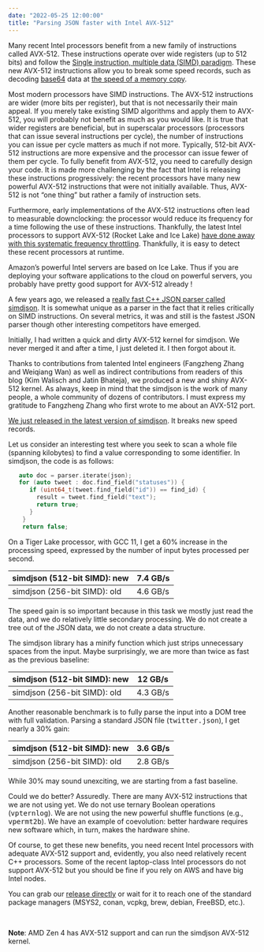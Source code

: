```yaml
---
date: "2022-05-25 12:00:00"
title: "Parsing JSON faster with Intel AVX-512"
---
```




Many recent Intel processors benefit from a new family of instructions called AVX-512. These instructions operate over wide registers (up to 512 bits) and follow the [Single instruction, multiple data (SIMD) paradigm](https://en.wikipedia.org/wiki/Single_instruction,_multiple_data). These new AVX-512 instructions allow you to break some speed records, such as decoding [base64](https://en.wikipedia.org/wiki/Base64) data at [the speed of a memory copy](https://arxiv.org/abs/1910.05109).

Most modern processors have SIMD instructions. The AVX-512 instructions are wider (more bits per register), but that is not necessarily their main appeal. If you merely take existing SIMD algorithms and apply them to AVX-512, you will probably not benefit as much as you would like. It is true that wider registers are beneficial, but in superscalar processors (processors that can issue several instructions per cycle), the number of instructions you can issue per cycle matters as much if not more. Typically, 512-bit AVX-512 instructions are more expensive and the processor can issue fewer of them per cycle. To fully benefit from AVX-512, you need to carefully design your code. It is made more challenging by the fact that Intel is releasing these instructions progressively: the recent processors have many new powerful AVX-512 instructions that were not initially available. Thus, AVX-512 is not &ldquo;one thing&rdquo; but rather a family of instruction sets.

Furthermore, early implementations of the AVX-512 instructions often lead to measurable downclocking: the processor would reduce its frequency for a time following the use of these instructions. Thankfully, the latest Intel processors to support AVX-512 (Rocket Lake and Ice Lake) [have done away with this systematic frequency throttling](https://travisdowns.github.io/blog/2020/08/19/icl-avx512-freq.html). Thankfully, it is easy to detect these recent processors at runtime.

Amazon&rsquo;s powerful Intel servers are based on Ice Lake. Thus if you are deploying your software applications to the cloud on powerful servers, you probably have pretty good support for AVX-512 already !

A few years ago, we released a [really fast C++ JSON parser called simdjson](https://simdjson.org). It is somewhat unique as a parser in the fact that it relies critically on SIMD instructions. On several metrics, it was and still is the fastest JSON parser though other interesting competitors have emerged.

Initially, I had written a quick and dirty AVX-512 kernel for simdjson. We never merged it and after a time, I just deleted it. I then forgot about it.

Thanks to contributions from talented Intel engineers (Fangzheng Zhang and Weiqiang Wan) as well as indirect contributions from readers of this blog (Kim Walisch and Jatin Bhateja), we produced a new and shiny AVX-512 kernel. As always, keep in mind that the simdjson is the work of many people, a whole community of dozens of contributors. I must express my gratitude to Fangzheng Zhang who first wrote to me about an AVX-512 port.

[We just released in the latest version of simdjson](https://github.com/simdjson/simdjson/releases). It breaks new speed records.

Let us consider an interesting test where you seek to scan a whole file (spanning kilobytes) to find a value corresponding to some identifier. In simdjson, the code is as follows:
```C
   auto doc = parser.iterate(json);
   for (auto tweet : doc.find_field("statuses")) {
      if (uint64_t(tweet.find_field("id")) == find_id) {
        result = tweet.find_field("text");
        return true;
      }
    }
    return false;
```


On a Tiger Lake processor, with GCC 11, I get a 60% increase in the processing speed, expressed by the number of input bytes processed per second.

simdjson (512-bit SIMD): new |7.4 GB/s                 |
-------------------------|-------------------------|
simdjson (256-bit SIMD): old |4.6 GB/s                 |


The speed gain is so important because in this task we mostly just read the data, and we do relatively little secondary processing. We do not create a tree out of the JSON data, we do not create a data structure.

The simdjson library has a minify function which just strips unnecessary spaces from the input. Maybe surprisingly, we are more than twice as fast as the previous baseline:

simdjson (512-bit SIMD): new |12 GB/s                  |
-------------------------|-------------------------|
simdjson (256-bit SIMD): old |4.3 GB/s                 |


Another reasonable benchmark is to fully parse the input into a DOM tree with full validation. Parsing a standard JSON file (<tt>twitter.json</tt>), I get nearly a 30% gain:

simdjson (512-bit SIMD): new |3.6 GB/s                 |
-------------------------|-------------------------|
simdjson (256-bit SIMD): old |2.8 GB/s                 |


While 30% may sound unexciting, we are starting from a fast baseline.

Could we do better? Assuredly. There are many AVX-512 instructions that we are not using yet. We do not use ternary Boolean operations (<tt>vpternlog</tt>). We are not using the new powerful shuffle functions (e.g., <tt>vpermt2b</tt>). We have an example of coevolution: better hardware requires new software which, in turn, makes the hardware shine.

Of course, to get these new benefits, you need recent Intel processors with adequate AVX-512 support and, evidently, you also need relatively recent C++ processors. Some of the recent laptop-class Intel processors do not support AVX-512 but you should be fine if you rely on AWS and have big Intel nodes.

You can grab our [release directly](https://github.com/simdjson/simdjson/releases/tag/v2.0.0) or wait for it to reach one of the standard package managers (MSYS2, conan, vcpkg, brew, debian, FreeBSD, etc.).

&nbsp;

__Note__: AMD Zen 4 has AVX-512 support and can run the simdjson AVX-512 kernel.

